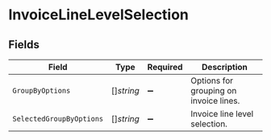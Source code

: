 # InvoiceLineLevelSelection


## Fields

| Field                                  | Type                                   | Required                               | Description                            |
| -------------------------------------- | -------------------------------------- | -------------------------------------- | -------------------------------------- |
| `GroupByOptions`                       | []*string*                             | :heavy_minus_sign:                     | Options for grouping on invoice lines. |
| `SelectedGroupByOptions`               | []*string*                             | :heavy_minus_sign:                     | Invoice line level selection.          |